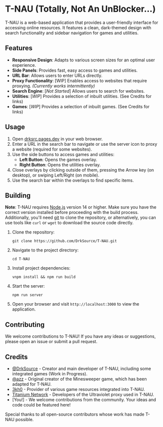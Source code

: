 # T-NAU (Totally, Not An UnBlocker...)

T-NAU is a web-based application that provides a user-friendly interface for accessing online resources. It features a clean, dark-themed design with search functionality and sidebar navigation for games and utilities.

## Features

- **Responsive Design**: Adapts to various screen sizes for an optimal user experience.
- **Side Panels**: Provides fast, easy access to games and utilities.
- **URL Bar**: Allows users to enter URLs directly.
- **Proxy Functionality**: [WIP] Enables access to websites that require proxying. *(Currently works intermittently)*
- **Search Engine**: [*Not Started*] Allows users to search for websites.
- **Utilities**: [*WIP*] Provides a selection of inbuilt utilities. (See Credits for links)
- **Games**: [*WIP*] Provides a selection of inbuilt games. (See Credits for links)

## Usage

1. Open [drksrc.pages.dev](https://drksrc.pages.dev) in your web browser.
2. Enter a URL in the search bar to navigate or use the server icon to proxy a website (required for some websites).
3. Use the side buttons to access games and utilities:
   - **Left Button**: Opens the games overlay.
   - **Right Button**: Opens the utilities overlay.
4. Close overlays by clicking outside of them, pressing the Arrow key (on desktop), or swiping Left/Right (on mobile).
5. Use the search bar within the overlays to find specific items.

## Building

**Note**: T-NAU requires [Node.js](https://nodejs.org/en) version 14 or higher. Make sure you have the correct version installed before proceeding with the build process. Additionally, you'll need [git](https://git-scm.com/downloads) to clone the repository, or alternatively, you can use tools like `curl` or `wget` to download the source code directly.

1. Clone the repository:
   ```
   git clone https://github.com/DrkSource/T-NAU.git
   ```
2. Navigate to the project directory:
   ```
   cd T-NAU
   ```
3. Install project dependencies:
   ```
   vnpm install && npm run build
   ```
4. Start the server:
   ```
   npm run server
   ```
5. Open your browser and visit `http://localhost:3000` to view the application.

## Contributing

We welcome contributions to T-NAU! If you have any ideas or suggestions, please open an issue or submit a pull request.

## Credits
- [@DrkSource](https://github.com/DrkSource) - Creator and main developer of T-NAU, including some integrated games (Work in Progress).
- [@azz](https://github.com/azz) - Original creator of the Minesweeper game, which has been adapted for T-NAU.
- [3kh0](https://github.com/3kh0) - Provider of various game resources integrated into T-NAU.
- [Titanium Network](https://github.com/titaniumnetwork-dev) - Developers of the Ultraviolet proxy used in T-NAU.
- [You!] - We welcome contributions from the community. Your ideas and code could be featured here!

Special thanks to all open-source contributors whose work has made T-NAU possible.
